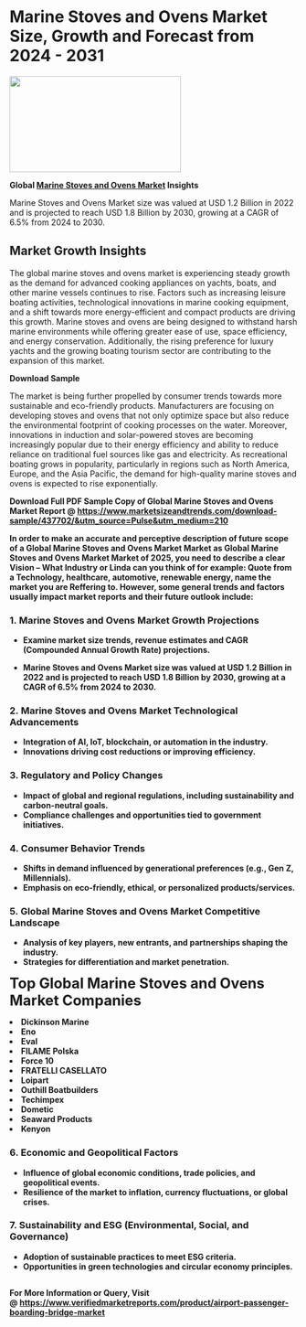 <H1>Marine Stoves and Ovens Market Size, Growth and Forecast from 2024 - 2031</H1><img class="aligncenter size-medium wp-image-584254" src="https://thirdeyenews.in/wp-content/uploads/2024/09/Global-Market-Research-300x168.jpeg" alt="" width="300" height="168" /><p><strong>Global&nbsp;<a href="https://www.marketsizeandtrends.com/download-sample/437702/&amp;utm_source=Pulse&amp;utm_medium=210">Marine Stoves and Ovens Market</a> Insights</strong></p><p>Marine Stoves and Ovens Market size was valued at USD 1.2 Billion in 2022 and is projected to reach USD 1.8 Billion by 2030, growing at a CAGR of 6.5% from 2024 to 2030.</p><p><h2>Market Growth Insights</h2> <p>The global marine stoves and ovens market is experiencing steady growth as the demand for advanced cooking appliances on yachts, boats, and other marine vessels continues to rise. Factors such as increasing leisure boating activities, technological innovations in marine cooking equipment, and a shift towards more energy-efficient and compact products are driving this growth. Marine stoves and ovens are being designed to withstand harsh marine environments while offering greater ease of use, space efficiency, and energy conservation. Additionally, the rising preference for luxury yachts and the growing boating tourism sector are contributing to the expansion of this market.</p> <p><strong>Download Sample</strong></p> <p>The market is being further propelled by consumer trends towards more sustainable and eco-friendly products. Manufacturers are focusing on developing stoves and ovens that not only optimize space but also reduce the environmental footprint of cooking processes on the water. Moreover, innovations in induction and solar-powered stoves are becoming increasingly popular due to their energy efficiency and ability to reduce reliance on traditional fuel sources like gas and electricity. As recreational boating grows in popularity, particularly in regions such as North America, Europe, and the Asia Pacific, the demand for high-quality marine stoves and ovens is expected to rise exponentially.</p> <p><strong></p><p><span class=""><strong>Download Full PDF Sample Copy of Global Marine Stoves and Ovens Market Report</strong> @ <a href="https://www.marketsizeandtrends.com/download-sample/437702/&amp;utm_source=Pulse&amp;utm_medium=210" target="_blank">https://www.marketsizeandtrends.com/download-sample/437702/&amp;utm_source=Pulse&amp;utm_medium=210</a></span></p><p>In order to make an accurate and perceptive description of future scope of a Global&nbsp;Marine Stoves and Ovens Market Market as Global&nbsp;Marine Stoves and Ovens Market Market of 2025, you need to describe a clear Vision &ndash; What Industry or Linda can you think of for example: Quote from a Technology, healthcare, automotive, renewable energy, name the market you are Reffering to. However, some general trends and factors usually impact market reports and their future outlook include:</p><h3>1.&nbsp;<strong>Marine Stoves and Ovens Market Growth Projections</strong></h3><ul><li>Examine market size trends, revenue estimates and CAGR (Compounded Annual Growth Rate) projections.</li><li><p>Marine Stoves and Ovens Market size was valued at USD 1.2 Billion in 2022 and is projected to reach USD 1.8 Billion by 2030, growing at a CAGR of 6.5% from 2024 to 2030.</p></li></ul><h3>2.&nbsp;<strong>Marine Stoves and Ovens Market Technological Advancements</strong></h3><ul><li>Integration of AI, IoT, blockchain, or automation in the industry.</li><li>Innovations driving cost reductions or improving efficiency.</li></ul><h3>3.&nbsp;<strong>Regulatory and Policy Changes</strong></h3><ul><li>Impact of global and regional regulations, including sustainability and carbon-neutral goals.</li><li>Compliance challenges and opportunities tied to government initiatives.</li></ul><h3>4.&nbsp;<strong>Consumer Behavior Trends</strong></h3><ul><li>Shifts in demand influenced by generational preferences (e.g., Gen Z, Millennials).</li><li>Emphasis on eco-friendly, ethical, or personalized products/services.</li></ul><h3>5.&nbsp;<strong>Global Marine Stoves and Ovens Market Competitive Landscape</strong></h3><ul><li>Analysis of key players, new entrants, and partnerships shaping the industry.</li><li>Strategies for differentiation and market penetration.</li></ul><p data-pm-slice="1 1 []"><span style="color: inherit; font-family: inherit; font-size: 25px;">Top Global Marine Stoves and Ovens Market Companies</span></p><div class="" data-test-id=""><p><li>Dickinson Marine</li><li> Eno</li><li> Eval</li><li> FILAME Polska</li><li> Force 10</li><li> FRATELLI CASELLATO</li><li> Loipart</li><li> Outhill Boatbuilders</li><li> Techimpex</li><li> Dometic</li><li> Seaward Products</li><li> Kenyon</li></p></div><h3>6.&nbsp;<strong>Economic and Geopolitical Factors</strong></h3><ul><li>Influence of global economic conditions, trade policies, and geopolitical events.</li><li>Resilience of the market to inflation, currency fluctuations, or global crises.</li></ul><h3>7.&nbsp;<strong>Sustainability and ESG (Environmental, Social, and Governance)</strong></h3><ul><li>Adoption of sustainable practices to meet ESG criteria.</li><li>Opportunities in green technologies and circular economy principles.</li></ul><h2><strong style="font-size: 14px;">For More Information or Query, Visit @&nbsp;</strong><a style="background-color: #ffffff; font-size: 14px;" href="https://www.marketsizeandtrends.com/report/marine-stoves-and-ovens-market/" target="_blank">https://www.verifiedmarketreports.com/product/airport-passenger-boarding-bridge-market</a></h2>
